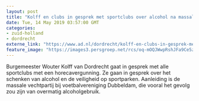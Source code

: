 ```yaml
---
layout: post
title: "Kolff en clubs in gesprek met sportclubs over alcohol na massale vechtpartij"
date: Tue, 14 May 2019 03:57:00 GMT
categories: 
- zuid-holland 
- dordrecht 
externe_link: "https://www.ad.nl/dordrecht/kolff-en-clubs-in-gesprek-met-sportclubs-over-alcohol-na-massale-vechtpartij~a06f33c2/"
feature_image: "https://images3.persgroep.net/rcs/oq-mOQJWwpRshJFa9Ce5zHNAu0Y/diocontent/148099421/_fitwidth/400/?appId=21791a8992982cd8da851550a453bd7f&quality=0.7"
---
```


Burgemeester Wouter Kolff van Dordrecht gaat in gesprek met alle sportclubs met een horecavergunning. Ze gaan in gesprek over het schenken van alcohol en de veiligheid op sportparken. Aanleiding is de massale vechtpartij bij voetbalvereniging Dubbeldam, die vooral het gevolg zou zijn van overmatig alcoholgebruik.
